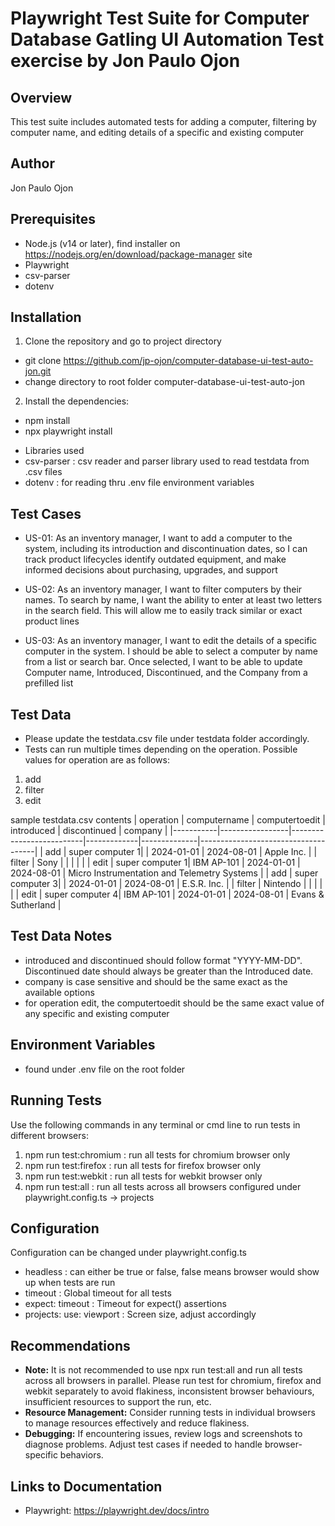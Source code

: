 # Playwright Test Suite for Computer Database Gatling UI Automation Test exercise by Jon Paulo Ojon
## Overview
This test suite includes automated tests for adding a computer, filtering by computer name, and editing details of a specific and existing computer

## Author
Jon Paulo Ojon

## Prerequisites
* Node.js (v14 or later), find installer on https://nodejs.org/en/download/package-manager site
* Playwright
* csv-parser
* dotenv

## Installation
1. Clone the repository and go to project directory
- git clone https://github.com/jp-ojon/computer-database-ui-test-auto-jon.git
- change directory to root folder computer-database-ui-test-auto-jon

2. Install the dependencies:
- npm install 
- npx playwright install
* Libraries used
* csv-parser       : csv reader and parser library used to read testdata from .csv files
* dotenv           : for reading thru .env file environment variables

## Test Cases
- US-01: As an inventory manager, I want to add a computer to the system, including its introduction and discontinuation dates, so I can track product lifecycles identify outdated equipment, and make informed decisions about purchasing, upgrades, and support

- US-02: As an inventory manager, I want to filter computers by their names. To search by name, I want the ability to enter at least two letters in the search field. This will allow me to easily track similar or exact product lines

- US-03: As an inventory manager, I want to edit the details of a specific computer in the system. I should be able to select a computer by name from a list or search bar. Once selected, I want to be able to update Computer name, Introduced, Discontinued, and the Company from a prefilled list

## Test Data
- Please update the testdata.csv file under testdata folder accordingly. 
- Tests can run multiple times depending on the operation. Possible values for operation are as follows:
1. add
2. filter
3. edit

sample testdata.csv contents
| operation | computername    | computertoedit          | introduced | discontinued | company                             |
|-----------|-----------------|--------------------------|-------------|--------------|-------------------------------------|
| add       | super computer 1|                          | 2024-01-01  | 2024-08-01   | Apple Inc.                          |
| filter    | Sony            |                          |             |              |                                     |
| edit      | super computer 1| IBM AP-101               | 2024-01-01  | 2024-08-01   | Micro Instrumentation and Telemetry Systems |
| add       | super computer 3|                          | 2024-01-01  | 2024-08-01   | E.S.R. Inc.                         |
| filter    | Nintendo        |                          |             |              |                                     |
| edit      | super computer 4| IBM AP-101               | 2024-01-01  | 2024-08-01   | Evans & Sutherland                  |

## Test Data Notes
- introduced and discontinued should follow format "YYYY-MM-DD". Discontinued date should always be greater than the Introduced date.
- company is case sensitive and should be the same exact as the available options
- for operation edit, the computertoedit should be the same exact value of any specific and existing computer

## Environment Variables
- found under .env file on the root folder

## Running Tests
Use the following commands in any terminal or cmd line to run tests in different browsers:
1. npm run test:chromium    : run all tests for chromium browser only
2. npm run test:firefox     : run all tests for firefox browser only
3. npm run test:webkit      : run all tests for webkit browser only
4. npm run test:all         : run all tests across all browsers configured under playwright.config.ts -> projects

## Configuration
Configuration can be changed under playwright.config.ts
- headless                  : can either be true or false, false means browser would show up when tests are run
- timeout                   : Global timeout for all tests
- expect: timeout           : Timeout for expect() assertions
- projects: use: viewport   : Screen size, adjust accordingly

## Recommendations
- **Note:** It is not recommended to use npx run test:all and run all tests across all browsers in parallel. Please run test for chromium, firefox and webkit separately to avoid flakiness, inconsistent browser behaviours, insufficient resources to support the run, etc.
- **Resource Management:** Consider running tests in individual browsers to manage resources effectively and reduce flakiness.
- **Debugging:** If encountering issues, review logs and screenshots to diagnose problems. Adjust test cases if needed to handle browser-specific behaviors.

## Links to Documentation
- Playwright: https://playwright.dev/docs/intro